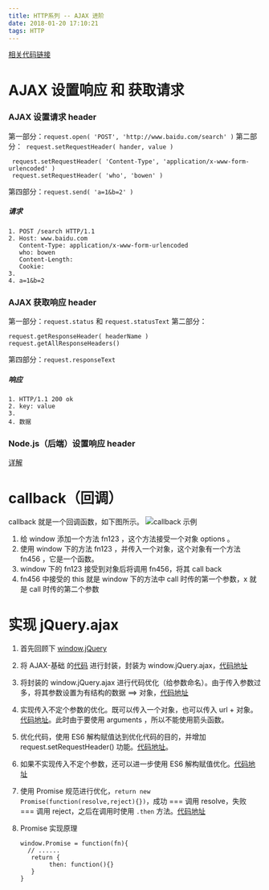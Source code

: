 ```yaml
---
title: HTTP系列 -- AJAX 进阶
date: 2018-01-20 17:10:21
tags: HTTP
---
```

[相关代码链接](https://github.com/bowen-wu/Node.js-server-JSONP-AJAX/tree/master/AJAX-%E8%BF%9B%E9%98%B6)
# AJAX 设置响应 和 获取请求
### AJAX 设置请求 header
第一部分：` request.open( 'POST', 'http://www.baidu.com/search' ) `
第二部分：`  request.setRequestHeader( hander, value )  `
   ```
    request.setRequestHeader( 'Content-Type', 'application/x-www-form-urlencoded' )
    request.setRequestHeader( 'who', 'bowen' )
   ```
第四部分：` request.send( 'a=1&b=2' ) `
##### 请求
```
1. POST /search HTTP/1.1
2. Host: www.baidu.com
   Content-Type: application/x-www-form-urlencoded
   who: bowen
   Content-Length: 
   Cookie: 
3. 
4. a=1&b=2
```

### AJAX 获取响应 header
第一部分：` request.status ` 和 ` request.statusText `
第二部分：
```
request.getResponseHeader( headerName ) 
request.getAllResponseHeaders() 
```
第四部分：` request.responseText `
##### 响应
```
1. HTTP/1.1 200 ok
2. key: value
3. 
4. 数据
```
### Node.js（后端）设置响应 header
[详解](https://www.jianshu.com/p/19275eecb1b1)

# callback（回调）
callback 就是一个回调函数，如下图所示。
![callback 示例](http://upload-images.jianshu.io/upload_images/9617841-580ea1a7bb64c8af.png?imageMogr2/auto-orient/strip%7CimageView2/2/w/1240)
1. 给 window 添加一个方法 fn123 ，这个方法接受一个对象 options 。
2. 使用 window 下的方法 fn123 ，并传入一个对象，这个对象有一个方法 fn456 ，它是一个函数。
3. window 下的 fn123 接受到对象后将调用 fn456，将其 call back
4. fn456 中接受的 this 就是 window 下的方法中 call 时传的第一个参数，x 就是 call 时传的第二个参数


# 实现 jQuery.ajax
1. 首先回顾下 [window.jQuery](https://www.jianshu.com/p/3eb5f1c7937e)

2. 将 AJAX-基础 的[代码](https://github.com/bowen-wu/Node.js-server-JSONP-AJAX/tree/master/AJAX-%E5%9F%BA%E7%A1%80) 进行封装，封装为 window.jQuery.ajax，[代码地址](https://github.com/bowen-wu/Node.js-server-JSONP-AJAX/tree/da549df5393a229f1d3e878d27b491755e6e99bb)

3. 将封装的 window.jQuery.ajax 进行代码优化（给参数命名）。由于传入参数过多，将其参数设置为有结构的数据 ==> 对象，[代码地址](https://github.com/bowen-wu/Node.js-server-JSONP-AJAX/tree/80c6de9166b9efb60b2c34a5fb115aa9d0f61fcf)

4. 实现传入不定个参数的优化。既可以传入一个对象，也可以传入 url + 对象。[代码地址](https://github.com/bowen-wu/Node.js-server-JSONP-AJAX/tree/3ca84506652fa89c4f3854da77420d7f6094e240)。此时由于要使用 arguments ，所以不能使用箭头函数。

5. 优化代码，使用 ES6 解构赋值达到优化代码的目的，并增加 request.setRequestHeader() 功能。[代码地址](https://github.com/bowen-wu/Node.js-server-JSONP-AJAX/tree/5118accb4c21f0ed2b8da6f2c5677867d238bf51)。

6. 如果不实现传入不定个参数，还可以进一步使用 ES6 解构赋值优化。[代码地址](https://github.com/bowen-wu/Node.js-server-JSONP-AJAX/tree/88436fc2378cec3a814a96cc3260a5de133038da/AJAX-%E8%BF%9B%E9%98%B6)

7. 使用 Promise 规范进行优化，` return new Promise(function(resolve,reject){}) `，成功 === 调用 resolve，失败 === 调用 reject，之后在调用时使用 ` .then ` 方法。[代码地址](https://github.com/bowen-wu/Node.js-server-JSONP-AJAX/tree/1ea0e7728b98f008f077e7b7f77b2eb80ec77e6b/AJAX-%E8%BF%9B%E9%98%B6)

8. Promise 实现原理
    ```
    window.Promise = function(fn){
      // ......
       return {
            then: function(){}
       }
    }
    ```